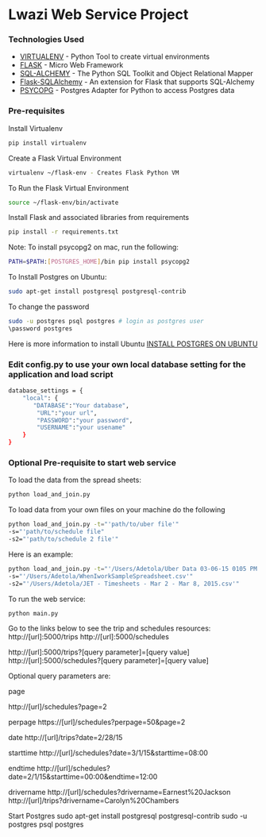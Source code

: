 # Lwazi Web Service Project


### Technologies Used

* [VIRTUALENV] - Python Tool to create virtual environments
* [FLASK] - Micro Web Framework
* [SQL-ALCHEMY] - The Python SQL Toolkit and Object Relational Mapper
* [Flask-SQLAlchemy] - An extension for Flask that supports SQL-Alchemy
* [PSYCOPG] - Postgres Adapter for Python to access Postgres data

### Pre-requisites

Install Virtualenv
```sh
pip install virtualenv
```

Create a Flask Virtual Environment
```sh
virtualenv ~/flask-env - Creates Flask Python VM
```

To Run the Flask Virtual Environment
```sh
source ~/flask-env/bin/activate
```

Install Flask and associated libraries from requirements
```sh
pip install -r requirements.txt
```

Note: To install psycopg2 on mac, run the following: 
```sh
PATH=$PATH:[POSTGRES_HOME]/bin pip install psycopg2
```

To Install Postgres on Ubuntu:
```sh
sudo apt-get install postgresql postgresql-contrib

```

To change the password
```sh
sudo -u postgres psql postgres # login as postgres user
\password postgres
```
Here is more information to install Ubuntu [INSTALL POSTGRES ON UBUNTU]


### Edit config.py to use your own local database setting for the application and load script
```sh
database_settings = {
    "local": {
       "DATABASE":"Your database",
        "URL":"your url",
        "PASSWORD":"your password",
        "USERNAME":"your usename"
    }
}
```

### Optional Pre-requisite to start web service
To load the data from the spread sheets:
```sh
python load_and_join.py
```
To load data from your own files on your machine do the following
```sh
python load_and_join.py -t="'path/to/uber file'" 
-s="'path/to/schedule file" 
-s2="'path/to/schedule 2 file'"
```

Here is an example: 
```sh
python load_and_join.py -t="'/Users/Adetola/Uber Data 03-06-15 0105 PM.csv'" 
-s="'/Users/Adetola/WhenIworkSampleSpreadsheet.csv'" 
-s2="'/Users/Adetola/JET - Timesheets - Mar 2 - Mar 8, 2015.csv'"
```

To run the web service:
```sh
python main.py
```

Go to the links below to see the trip and schedules resources:
http://[url]:5000/trips
http://[url]:5000/schedules

http://[url]:5000/trips?[query parameter]=[query value]
http://[url]:5000/schedules?[query parameter]=[query value]


Optional query parameters are: 

page 

http://[url]/schedules?page=2

perpage
https://[url]/schedules?perpage=50&page=2

date
http://[url]/trips?date=2/28/15

starttime
http://[url]/schedules?date=3/1/15&starttime=08:00

endtime
http://[url]/schedules?date=2/1/15&starttime=00:00&endtime=12:00

drivername
http://[url]/schedules?drivername=Earnest%20Jackson
http://[url]/trips?drivername=Carolyn%20Chambers

Start Postgres
sudo apt-get install postgresql postgresql-contrib
sudo -u postgres psql postgres

[VIRTUALENV]:https://virtualenv.pypa.io/en/latest/
[FLASK]:http://flask.pocoo.org/
[SQL-ALCHEMY]:http://www.sqlalchemy.org/
[Flask-SQLAlchemy]:https://pythonhosted.org/Flask-SQLAlchemy/
[POSTGRESQL]:http://www.postgresql.org/
[PSYCOPG]:http://initd.org/psycopg/
[INSTALL POSTGRES ON UBUNTU]:https://help.ubuntu.com/community/PostgreSQL
